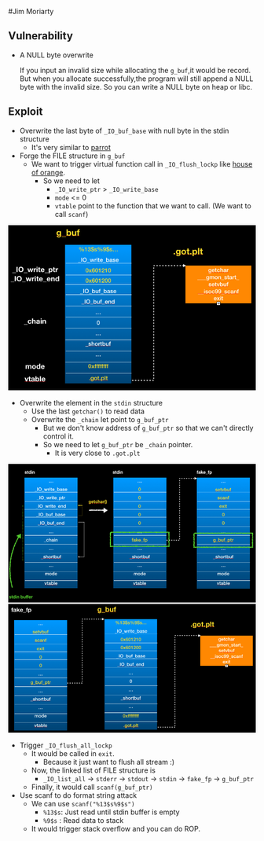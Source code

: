 #Jim Moriarty

## Vulnerability 
+ A NULL byte overwrite

	If you input an invalid size while allocating the `g_buf`,it would be record. But when you allocate successfully,the program will still append a NULL byte with the invalid size. So you can write a NULL byte on heap or libc.
	
	
## Exploit
+ Overwrite the last byte of `_IO_buf_base` with null byte in the stdin structure
	+ It's very similar to [parrot](https://github.com/scwuaptx/CTF/blob/master/2017-writeup/twctf/Parrot.md)
+ Forge the FILE structure in `g_buf`
	+ We want to trigger virtual function call in `_IO_flush_lockp` like [house of orange](http://4ngelboy.blogspot.tw/2016/10/hitcon-ctf-qual-2016-house-of-orange.html). 
		+ So we need to let
			+ `_IO_write_ptr` > `_IO_write_base`
			+ `mode` <= 0
			+ `vtable` point to the function that we want to call. (We want to call `scanf`)

![](0.png)

+ Overwrite the element in the `stdin` structure
	+ Use the last `getchar()` to read data
	+ Overwrite the `_chain` let point to `g_buf_ptr`
		+ But we don't know address of `g_buf_ptr` so that we can't directly control it.
		+ So we need to let `g_buf_ptr` be `_chain` pointer. 
			+ It is very close to `.got.plt`

![](1.png)
![](2.png)

+ Trigger `_IO_flush_all_lockp`
	+ It would be called in `exit`.
		+ Because it just want to flush all stream :)
	+ Now, the linked list of FILE structure is
		+ `_IO_list_all` -> `stderr` -> `stdout` -> `stdin` -> `fake_fp` -> `g_buf_ptr`
	+ Finally, it would call `scanf(g_buf_ptr)`
+ Use scanf to do format string attack
	+ We can use `scanf("%13$s%9$s")`
		+ `%13$s`: Just read until stdin buffer is empty 
		+ `%9$s` : Read data to stack
 	+ It would trigger stack overflow and you can do ROP.